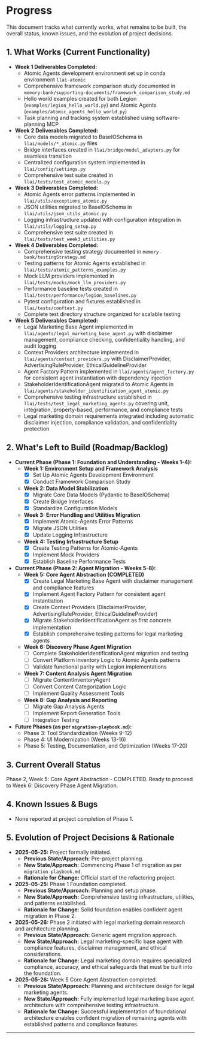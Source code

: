 # Progress

This document tracks what currently works, what remains to be built, the overall status, known issues, and the evolution of project decisions.

## 1. What Works (Current Functionality)
*   **Week 1 Deliverables Completed:**
    *   Atomic Agents development environment set up in conda environment `llai-atomic`
    *   Comprehensive framework comparison study documented in `memory-bank/supporting-documents/framework_comparison_study.md`
    *   Hello world examples created for both Legion (`examples/legion_hello_world.py`) and Atomic Agents (`examples/atomic_agents_hello_world.py`)
    *   Task planning and tracking system established using software-planning MCP
*   **Week 2 Deliverables Completed:**
    *   Core data models migrated to BaseIOSchema in `llai/models/*_atomic.py` files
    *   Bridge interfaces created in `llai/bridge/model_adapters.py` for seamless transition
    *   Centralized configuration system implemented in `llai/config/settings.py`
    *   Comprehensive test suite created in `llai/tests/test_atomic_models.py`
*   **Week 3 Deliverables Completed:**
    *   Atomic Agents error patterns implemented in `llai/utils/exceptions_atomic.py`
    *   JSON utilities migrated to BaseIOSchema in `llai/utils/json_utils_atomic.py`
    *   Logging infrastructure updated with configuration integration in `llai/utils/logging_setup.py`
    *   Comprehensive test suite created in `llai/tests/test_week3_utilities.py`
*   **Week 4 Deliverables Completed:**
    *   Comprehensive testing strategy documented in `memory-bank/testingStrategy.md`
    *   Testing patterns for Atomic Agents established in `llai/tests/atomic_patterns_examples.py`
    *   Mock LLM providers implemented in `llai/tests/mocks/mock_llm_providers.py`
    *   Performance baseline tests created in `llai/tests/performance/legion_baselines.py`
    *   Pytest configuration and fixtures established in `llai/tests/conftest.py`
    *   Complete test directory structure organized for scalable testing
*   **Week 5 Deliverables Completed:**
    *   Legal Marketing Base Agent implemented in `llai/agents/legal_marketing_base_agent.py` with disclaimer management, compliance checking, confidentiality handling, and audit logging
    *   Context Providers architecture implemented in `llai/agents/context_providers.py` with DisclaimerProvider, AdvertisingRuleProvider, EthicalGuidelineProvider
    *   Agent Factory Pattern implemented in `llai/agents/agent_factory.py` for consistent agent instantiation with dependency injection
    *   StakeholderIdentificationAgent migrated to Atomic Agents in `llai/agents/stakeholder_identification_agent_atomic.py`
    *   Comprehensive testing infrastructure established in `llai/tests/test_legal_marketing_agents.py` covering unit, integration, property-based, performance, and compliance tests
    *   Legal marketing domain requirements integrated including automatic disclaimer injection, compliance validation, and confidentiality protection

## 2. What's Left to Build (Roadmap/Backlog)
*   **Current Phase (Phase 1: Foundation and Understanding - Weeks 1-4):**
    *   **Week 1: Environment Setup and Framework Analysis**
        *   [x] Set Up Atomic Agents Development Environment
        *   [x] Conduct Framework Comparison Study
    *   **Week 2: Data Model Stabilization**
        *   [x] Migrate Core Data Models (Pydantic to BaseIOSchema)
        *   [x] Create Bridge Interfaces
        *   [x] Standardize Configuration Models
    *   **Week 3: Error Handling and Utilities Migration**
        *   [x] Implement Atomic-Agents Error Patterns
        *   [x] Migrate JSON Utilities
        *   [x] Update Logging Infrastructure
    *   **Week 4: Testing Infrastructure Setup**
        *   [x] Create Testing Patterns for Atomic-Agents
        *   [x] Implement Mock Providers
        *   [x] Establish Baseline Performance Tests
*   **Current Phase (Phase 2: Agent Migration - Weeks 5-8):**
    *   **Week 5: Core Agent Abstraction (COMPLETED)**
        *   [x] Create Legal Marketing Base Agent with disclaimer management and compliance features
        *   [x] Implement Agent Factory Pattern for consistent agent instantiation
        *   [x] Create Context Providers (DisclaimerProvider, AdvertisingRuleProvider, EthicalGuidelineProvider)
        *   [x] Migrate StakeholderIdentificationAgent as first concrete implementation
        *   [x] Establish comprehensive testing patterns for legal marketing agents
    *   **Week 6: Discovery Phase Agent Migration**
        *   [ ] Complete StakeholderIdentificationAgent migration and testing
        *   [ ] Convert Platform Inventory Logic to Atomic Agents patterns
        *   [ ] Validate functional parity with Legion implementations
    *   **Week 7: Content Analysis Agent Migration**
        *   [ ] Migrate ContentInventoryAgent
        *   [ ] Convert Content Categorization Logic
        *   [ ] Implement Quality Assessment Tools
    *   **Week 8: Gap Analysis and Reporting**
        *   [ ] Migrate Gap Analysis Agents
        *   [ ] Implement Report Generation Tools
        *   [ ] Integration Testing
*   **Future Phases (as per `migration-playbook.md`):**
    *   Phase 3: Tool Standardization (Weeks 9-12)
    *   Phase 4: UI Modernization (Weeks 13-16)
    *   Phase 5: Testing, Documentation, and Optimization (Weeks 17-20)

## 3. Current Overall Status
Phase 2, Week 5: Core Agent Abstraction - COMPLETED. Ready to proceed to Week 6: Discovery Phase Agent Migration.

## 4. Known Issues & Bugs
*   None reported at project completion of Phase 1.

## 5. Evolution of Project Decisions & Rationale
*   **2025-05-25:** Project formally initiated.
    *   **Previous State/Approach:** Pre-project planning.
    *   **New State/Approach:** Commencing Phase 1 of migration as per `migration-playbook.md`.
    *   **Rationale for Change:** Official start of the refactoring project.
*   **2025-05-25:** Phase 1 Foundation completed.
    *   **Previous State/Approach:** Planning and setup phase.
    *   **New State/Approach:** Comprehensive testing infrastructure, utilities, and patterns established.
    *   **Rationale for Change:** Solid foundation enables confident agent migration in Phase 2.
*   **2025-05-26:** Phase 2 initiated with legal marketing domain research and architecture planning.
    *   **Previous State/Approach:** Generic agent migration approach.
    *   **New State/Approach:** Legal marketing-specific base agent with compliance features, disclaimer management, and ethical considerations.
    *   **Rationale for Change:** Legal marketing domain requires specialized compliance, accuracy, and ethical safeguards that must be built into the foundation.
*   **2025-05-26:** Week 5 Core Agent Abstraction completed.
    *   **Previous State/Approach:** Planning and architecture design for legal marketing agents.
    *   **New State/Approach:** Fully implemented legal marketing base agent architecture with comprehensive testing infrastructure.
    *   **Rationale for Change:** Successful implementation of foundational architecture enables confident migration of remaining agents with established patterns and compliance features.

---
